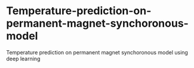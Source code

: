 # Temperature-prediction-on-permanent-magnet-synchoronous-model
Temperature prediction on permanent magnet synchoronous model using deep learning 
